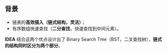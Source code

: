## 背景
- 链表的**高效插入（链式结构，灵活）**；
- 有序数组快速查找（**二分查找**，快速查找到中间元素）。

**IDEA**
结合这两个优点设计出了 Binary Search Tree（BST，二叉查找树），**链式的结构同时区分为两个部分**。